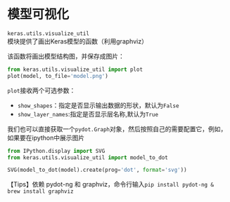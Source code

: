 # 模型可视化

```keras.utils.visualize_util```模块提供了画出Keras模型的函数（利用graphviz）

该函数将画出模型结构图，并保存成图片：

```python
from keras.utils.visualize_util import plot
plot(model, to_file='model.png')
```

```plot```接收两个可选参数：

* ```show_shapes```：指定是否显示输出数据的形状，默认为```False```
* ```show_layer_names```:指定是否显示层名称,默认为```True```

我们也可以直接获取一个```pydot.Graph```对象，然后按照自己的需要配置它，例如，如果要在ipython中展示图片
```python
from IPython.display import SVG
from keras.utils.visualize_util import model_to_dot

SVG(model_to_dot(model).create(prog='dot', format='svg'))
```

【Tips】依赖 pydot-ng 和 graphviz，命令行输入```pip install pydot-ng & brew install graphviz```
